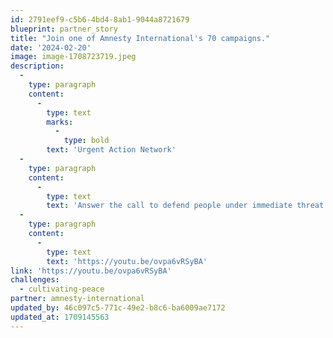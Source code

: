 ```yaml
---
id: 2791eef9-c5b6-4bd4-8ab1-9044a8721679
blueprint: partner_story
title: "Join one of Amnesty International's 70 campaigns."
date: '2024-02-20'
image: image-1708723719.jpeg
description:
  -
    type: paragraph
    content:
      -
        type: text
        marks:
          -
            type: bold
        text: 'Urgent Action Network'
  -
    type: paragraph
    content:
      -
        type: text
        text: 'Answer the call to defend people under immediate threat of grave human rights abuse. Review their 70 campaigns worldwide and watch the Urgent Action Video:'
  -
    type: paragraph
    content:
      -
        type: text
        text: 'https://youtu.be/ovpa6vRSyBA'
link: 'https://youtu.be/ovpa6vRSyBA'
challenges:
  - cultivating-peace
partner: amnesty-international
updated_by: 46c097c5-771c-49e2-b8c6-ba6009ae7172
updated_at: 1709145563
---
```

